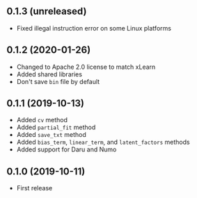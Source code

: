 ## 0.1.3 (unreleased)

- Fixed illegal instruction error on some Linux platforms

## 0.1.2 (2020-01-26)

- Changed to Apache 2.0 license to match xLearn
- Added shared libraries
- Don't save `bin` file by default

## 0.1.1 (2019-10-13)

- Added `cv` method
- Added `partial_fit` method
- Added `save_txt` method
- Added `bias_term`, `linear_term`, and `latent_factors` methods
- Added support for Daru and Numo

## 0.1.0 (2019-10-11)

- First release
